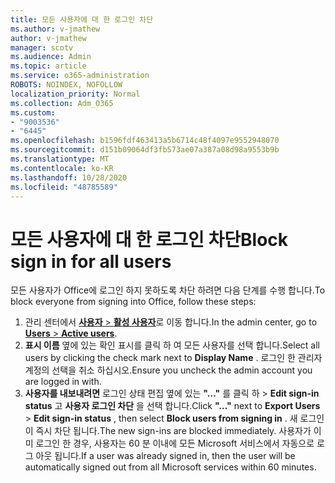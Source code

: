 ```yaml
---
title: 모든 사용자에 대 한 로그인 차단
ms.author: v-jmathew
author: v-jmathew
manager: scotv
ms.audience: Admin
ms.topic: article
ms.service: o365-administration
ROBOTS: NOINDEX, NOFOLLOW
localization_priority: Normal
ms.collection: Adm_O365
ms.custom:
- "9003536"
- "6445"
ms.openlocfilehash: b1596fdf463413a5b6714c48f4097e9552948070
ms.sourcegitcommit: d151b09064df3fb573ae07a387a08d98a9553b9b
ms.translationtype: MT
ms.contentlocale: ko-KR
ms.lasthandoff: 10/28/2020
ms.locfileid: "48785589"
---
```

# <a name="block-sign-in-for-all-users"></a><span data-ttu-id="a8ee1-102">모든 사용자에 대 한 로그인 차단</span><span class="sxs-lookup"><span data-stu-id="a8ee1-102">Block sign in for all users</span></span>

<span data-ttu-id="a8ee1-103">모든 사용자가 Office에 로그인 하지 못하도록 차단 하려면 다음 단계를 수행 합니다.</span><span class="sxs-lookup"><span data-stu-id="a8ee1-103">To block everyone from signing into Office, follow these steps:</span></span>

1. <span data-ttu-id="a8ee1-104">관리 센터에서 [ **사용자**  >  **활성 사용자**](https://admin.microsoft.com/Adminportal/Home?source=applauncher#/users)로 이동 합니다.</span><span class="sxs-lookup"><span data-stu-id="a8ee1-104">In the admin center, go to [**Users** > **Active users**](https://admin.microsoft.com/Adminportal/Home?source=applauncher#/users).</span></span>
2. <span data-ttu-id="a8ee1-105">**표시 이름** 옆에 있는 확인 표시를 클릭 하 여 모든 사용자를 선택 합니다.</span><span class="sxs-lookup"><span data-stu-id="a8ee1-105">Select all users by clicking the check mark next to **Display Name** .</span></span> <span data-ttu-id="a8ee1-106">로그인 한 관리자 계정의 선택을 취소 하십시오.</span><span class="sxs-lookup"><span data-stu-id="a8ee1-106">Ensure you uncheck the admin account you are logged in with.</span></span>
3. <span data-ttu-id="a8ee1-107">**사용자를 내보내려면** 로그인 상태 편집 옆에 있는 **"..."** 를 클릭 하  >  **Edit sign-in status** 고 **사용자 로그인 차단** 을 선택 합니다.</span><span class="sxs-lookup"><span data-stu-id="a8ee1-107">Click **"..."** next to **Export Users** > **Edit sign-in status** , then select **Block users from signing in** .</span></span> <span data-ttu-id="a8ee1-108">새 로그인이 즉시 차단 됩니다.</span><span class="sxs-lookup"><span data-stu-id="a8ee1-108">The new sign-ins are blocked immediately.</span></span> <span data-ttu-id="a8ee1-109">사용자가 이미 로그인 한 경우, 사용자는 60 분 이내에 모든 Microsoft 서비스에서 자동으로 로그 아웃 됩니다.</span><span class="sxs-lookup"><span data-stu-id="a8ee1-109">If a user was already signed in, then the user will be automatically signed out from all Microsoft services within 60 minutes.</span></span>
